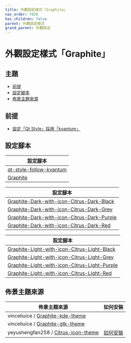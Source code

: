 ```yaml
---
title: 外觀設定樣式「Graphite」
nav_order: 7020
has_children: false
parent: 外觀設定樣式
grand_parent: 外觀設定
---
```



# 外觀設定樣式「Graphite」




## 主題

* [前提](#前提)
* [設定腳本](#設定腳本)
* [佈景主題來源](#佈景主題來源)




## 前提

* [設定「Qt Style」採用「kvantum」](https://samwhelp.github.io/note-about-lingmo/read/howto/config-qt-style.html#%E8%A8%AD%E5%AE%9Aqt-style%E6%8E%A1%E7%94%A8kvantum)




## 設定腳本

| 設定腳本 |
| ------- |
| [qt-style-follow-kvantum](https://github.com/samwhelp/lingmo-adjustment/tree/main/prototype/main/qt-style-config/qt-style-follow-kvantum) |
| [Graphite](https://github.com/samwhelp/lingmo-adjustment/tree/main/prototype/main/style-config/switch/Graphite) |




| 設定腳本 |
| ------- |
| [Graphite-Dark-with-icon-Citrus-Dark-Black](https://github.com/samwhelp/lingmo-adjustment/tree/main/prototype/main/style-config/switch/Graphite/Graphite-Dark-with-icon-Citrus-Dark-Black) |
| [Graphite-Dark-with-icon-Citrus-Dark-Grey](https://github.com/samwhelp/lingmo-adjustment/tree/main/prototype/main/style-config/switch/Graphite/Graphite-Dark-with-icon-Citrus-Dark-Grey) |
| [Graphite-Dark-with-icon-Citrus-Dark-Purple](https://github.com/samwhelp/lingmo-adjustment/tree/main/prototype/main/style-config/switch/Graphite/Graphite-Dark-with-icon-Citrus-Dark-Purple) |
| [Graphite-Dark-with-icon-Citrus-Dark-Red](https://github.com/samwhelp/lingmo-adjustment/tree/main/prototype/main/style-config/switch/Graphite/Graphite-Dark-with-icon-Citrus-Dark-Red) |




| 設定腳本 |
| ------- |
| [Graphite-Light-with-icon-Citrus-Light-Black](https://github.com/samwhelp/lingmo-adjustment/tree/main/prototype/main/style-config/switch/Graphite/Graphite-Light-with-icon-Citrus-Light-Black) |
| [Graphite-Light-with-icon-Citrus-Light-Grey](https://github.com/samwhelp/lingmo-adjustment/tree/main/prototype/main/style-config/switch/Graphite/Graphite-Light-with-icon-Citrus-Light-Grey) |
| [Graphite-Light-with-icon-Citrus-Light-Purple](https://github.com/samwhelp/lingmo-adjustment/tree/main/prototype/main/style-config/switch/Graphite/Graphite-Light-with-icon-Citrus-Light-Purple) |
| [Graphite-Light-with-icon-Citrus-Light-Red](https://github.com/samwhelp/lingmo-adjustment/tree/main/prototype/main/style-config/switch/Graphite/Graphite-Light-with-icon-Citrus-Light-Red) |




## 佈景主題來源

| 佈景主題來源 | 如何安裝 |
| ---------- | ------- |
| vinceliuice / [Graphite-kde-theme](https://github.com/vinceliuice/Graphite-kde-theme) | |
| vinceliuice / [Graphite-gtk-theme](https://github.com/vinceliuice/Graphite-gtk-theme) | |
| yeyushengfan258 / [Citrus-icon-theme](https://github.com/yeyushengfan258/Citrus-icon-theme) | [如何安裝](https://samwhelp.github.io/note-about-lingmo/read/subject/theme/source/Citrus.html#如何安裝citrus-icon-theme) |
